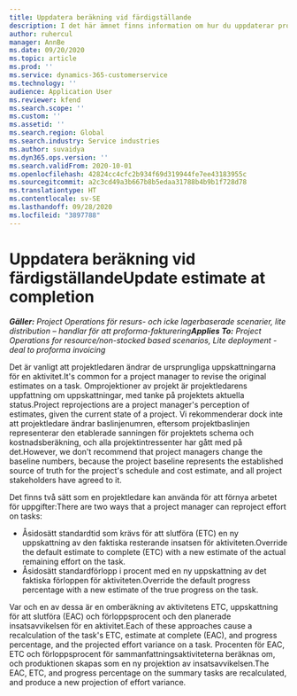 ```yaml
---
title: Uppdatera beräkning vid färdigställande
description: I det här ämnet finns information om hur du uppdaterar projektionen av arbetsinsatsen i ett projekt.
author: ruhercul
manager: AnnBe
ms.date: 09/20/2020
ms.topic: article
ms.prod: ''
ms.service: dynamics-365-customerservice
ms.technology: ''
audience: Application User
ms.reviewer: kfend
ms.search.scope: ''
ms.custom: ''
ms.assetid: ''
ms.search.region: Global
ms.search.industry: Service industries
ms.author: suvaidya
ms.dyn365.ops.version: ''
ms.search.validFrom: 2020-10-01
ms.openlocfilehash: 42824cc4cfc2b934f69d319944fe7ee43183955c
ms.sourcegitcommit: a2c3cd49a3b667b8b5edaa31788b4b9b1f728d78
ms.translationtype: HT
ms.contentlocale: sv-SE
ms.lasthandoff: 09/28/2020
ms.locfileid: "3897788"
---
```

# <a name="update-estimate-at-completion"></a><span data-ttu-id="9df55-103">Uppdatera beräkning vid färdigställande</span><span class="sxs-lookup"><span data-stu-id="9df55-103">Update estimate at completion</span></span>

<span data-ttu-id="9df55-104">_**Gäller:** Project Operations för resurs- och icke lagerbaserade scenarier, lite distribution – handlar för att proforma-fakturering_</span><span class="sxs-lookup"><span data-stu-id="9df55-104">_**Applies To:** Project Operations for resource/non-stocked based scenarios, Lite deployment - deal to proforma invoicing_</span></span>

<span data-ttu-id="9df55-105">Det är vanligt att projektledaren ändrar de ursprungliga uppskattningarna för en aktivitet.</span><span class="sxs-lookup"><span data-stu-id="9df55-105">It's common for a project manager to revise the original estimates on a task.</span></span> <span data-ttu-id="9df55-106">Omprojektioner av projekt är projektledarens uppfattning om uppskattningar, med tanke på projektets aktuella status.</span><span class="sxs-lookup"><span data-stu-id="9df55-106">Project reprojections are a project manager's perception of estimates, given the current state of a project.</span></span> <span data-ttu-id="9df55-107">Vi rekommenderar dock inte att projektledare ändrar baslinjenumren, eftersom projektbaslinjen representerar den etablerade sanningen för projektets schema och kostnadsberäkning, och alla projektintressenter har gått med på det.</span><span class="sxs-lookup"><span data-stu-id="9df55-107">However, we don't recommend that project managers change the baseline numbers, because the project baseline represents the established source of truth for the project's schedule and cost estimate, and all project stakeholders have agreed to it.</span></span>

<span data-ttu-id="9df55-108">Det finns två sätt som en projektledare kan använda för att förnya arbetet för uppgifter:</span><span class="sxs-lookup"><span data-stu-id="9df55-108">There are two ways that a project manager can reproject effort on tasks:</span></span>

- <span data-ttu-id="9df55-109">Åsidosätt standardtid som krävs för att slutföra (ETC) en ny uppskattning av den faktiska resterande insatsen för aktiviteten.</span><span class="sxs-lookup"><span data-stu-id="9df55-109">Override the default estimate to complete (ETC) with a new estimate of the actual remaining effort on the task.</span></span> 
- <span data-ttu-id="9df55-110">Åsidosätt standardförlopp i procent med en ny uppskattning av det faktiska förloppen för aktiviteten.</span><span class="sxs-lookup"><span data-stu-id="9df55-110">Override the default progress percentage with a new estimate of the true progress on the task.</span></span>

<span data-ttu-id="9df55-111">Var och en av dessa är en omberäkning av aktivitetens ETC, uppskattning för att slutföra (EAC) och förloppsprocent och den planerade insatsavvikelsen för en aktivitet.</span><span class="sxs-lookup"><span data-stu-id="9df55-111">Each of these approaches cause a recalculation of the task's ETC, estimate at complete (EAC), and progress percentage, and the projected effort variance on a task.</span></span> <span data-ttu-id="9df55-112">Procenten för EAC, ETC och förloppsprocent för sammanfattningsaktiviteterna beräknas om, och produktionen skapas som en ny projektion av insatsavvikelsen.</span><span class="sxs-lookup"><span data-stu-id="9df55-112">The EAC, ETC, and progress percentage on the summary tasks are recalculated, and produce a new projection of effort variance.</span></span>
